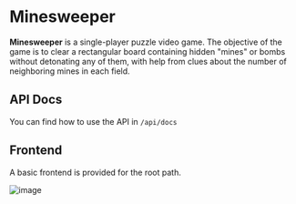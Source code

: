 # Minesweeper 

**Minesweeper** is a single-player puzzle video game. 
The objective of the game is to clear a rectangular board containing hidden "mines" or bombs 
without detonating any of them, with help from clues about the number of neighboring mines in each field. 

## API Docs

You can find how to use the API in `/api/docs`

## Frontend

A basic frontend is provided for the root path.

![image](https://user-images.githubusercontent.com/12160875/103651894-062ccd00-4f41-11eb-8bd3-7f4d6efc8314.png)

